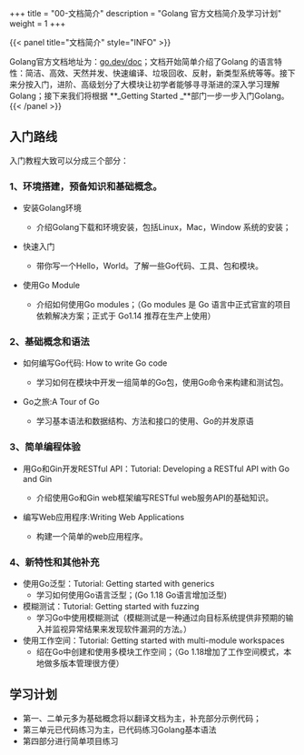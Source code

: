 +++
title = "00-文档简介"
description = "Golang 官方文档简介及学习计划"
weight = 1
+++

{{< panel title="文档简介" style="INFO" >}}

Golang官方文档地址为：<a href="https://go.dev/doc/" target="_blank">go.dev/doc</a>；文档开始简单介绍了Golang 的语言特性：简洁、高效、天然并发、快速编译、垃圾回收、反射，新类型系统等等。接下来分按入门，进阶、高级划分了大模块让初学者能够寻寻渐进的深入学习理解Golang；接下来我们将根据 **_Getting Started _**部门一步一步入门Golang。
{{< /panel >}}

## 入门路线
入门教程大致可以分成三个部分：
### 1、环境搭建，预备知识和基础概念。
- 安装Golang环境
  - 介绍Golang下载和环境安装，包括Linux，Mac，Window 系统的安装；

- 快速入门
  - 带你写一个Hello，World。了解一些Go代码、工具、包和模块。

- 使用Go Module
  - 介绍如何使用Go modules；（Go modules 是 Go 语言中正式官宣的项目依赖解决方案；正式于 Go1.14 推荐在生产上使用）
### 2、基础概念和语法
- 如何编写Go代码: How to write Go code
    
  - 学习如何在模块中开发一组简单的Go包，使用Go命令来构建和测试包。
- Go之旅:A Tour of Go 
  - 学习基本语法和数据结构、方法和接口的使用、Go的并发原语

### 3、简单编程体验
- 用Go和Gin开发RESTful API：Tutorial: Developing a RESTful API with Go and Gin 
  - 介绍使用Go和Gin web框架编写RESTful web服务API的基础知识。

- 编写Web应用程序:Writing Web Applications 
  - 构建一个简单的web应用程序。

### 4、新特性和其他补充
- 使用Go泛型：Tutorial: Getting started with generics 
  - 学习如何使用Go语言泛型；(Go 1.18 Go语言增加泛型)
- 模糊测试：Tutorial: Getting started with fuzzing 
  - 学习Go中使用模糊测试（模糊测试是一种通过向目标系统提供非预期的输入并监视异常结果来发现软件漏洞的方法。）
- 使用工作空间：Tutorial: Getting started with multi-module workspaces 
  - 绍在Go中创建和使用多模块工作空间；（Go 1.18增加了工作空间模式，本地做多版本管理很方便）

## 学习计划

- 第一、二单元多为基础概念将以翻译文档为主，补充部分示例代码；
- 第三单元已代码练习为主，已代码练习Golang基本语法
- 第四部分进行简单项目练习


